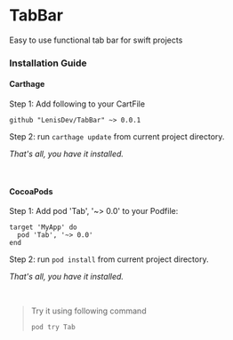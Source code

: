 # TabBar
Easy to use functional tab bar for swift projects

### Installation Guide

#### Carthage

Step 1: 
Add following to your CartFile

```
github "LenisDev/TabBar" ~> 0.0.1
```

Step 2:
run `carthage update` from current project directory.

*That's all, you have it installed.*

<br>

#### CocoaPods

Step 1:
Add pod 'Tab', '~> 0.0' to your Podfile:

```
target 'MyApp' do
  pod 'Tab', '~> 0.0'
end
```

Step 2:
run `pod install` from current project directory.

*That's all, you have it installed.*

<br>

>
>
>Try it using following command
>```
>pod try Tab
>```
>
